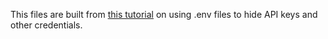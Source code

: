 This files are built from [this tutorial](https://www.youtube.com/watch?v=YdgIWTYQ69A) on using .env files to hide API keys and other credentials.